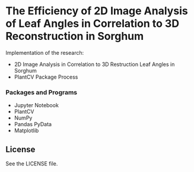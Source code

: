 # The Efficiency of 2D Image Analysis of Leaf Angles in Correlation to 3D Reconstruction in Sorghum
Implementation of the research:
- 2D Image Analysis in Correlation to 3D Restruction Leaf Angles in Sorghum
- PlantCV Package Process

### Packages and Programs
- Jupyter Notebook
- PlantCV
- NumPy
- Pandas PyData
- Matplotlib

## License
See the LICENSE file.
